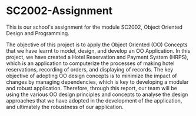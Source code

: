 # SC2002-Assignment

This is our school's assignment for the module SC2002, Object Oriented Design and Programming.

The objective of this project is to apply the Object Oriented (OO) Concepts that we have learnt to model, design, and develop an OO Application.
In this project, we have created a Hotel Reservation and Payment System (HRPS), which is an application to computerize the processes of making hotel reservations, recording of orders, and displaying of records. The key objective of adopting OO design concepts is to minimize the impact of changes by managing dependencies, which is key to developing a modular and robust application. Therefore, through this report, our team will be using the various OO design principles and concepts to analyse the design approaches that we have adopted in the development of the application, and ultimately the robustness of our application.
